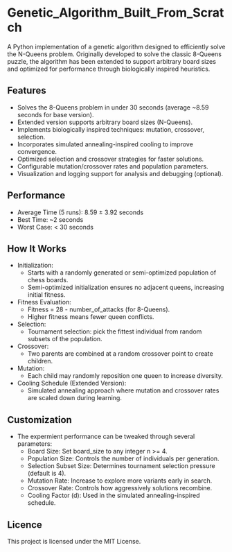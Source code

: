# Genetic_Algorithm_Built_From_Scratch
A Python implementation of a genetic algorithm designed to efficiently solve the N-Queens problem. Originally developed to solve the classic 8-Queens puzzle, the algorithm has been extended to support arbitrary board sizes and optimized for performance through biologically inspired heuristics.

## Features
- Solves the 8-Queens problem in under 30 seconds (average ~8.59 seconds for base version).
- Extended version supports arbitrary board sizes (N-Queens).
- Implements biologically inspired techniques: mutation, crossover, selection.
- Incorporates simulated annealing-inspired cooling to improve convergence.
- Optimized selection and crossover strategies for faster solutions.
- Configurable mutation/crossover rates and population parameters.
- Visualization and logging support for analysis and debugging (optional).

## Performance
- Average Time (5 runs): 8.59 ± 3.92 seconds
- Best Time: ~2 seconds
- Worst Case: < 30 seconds

## How It Works
- Initialization:
  - Starts with a randomly generated or semi-optimized population of chess boards.
  - Semi-optimized initialization ensures no adjacent queens, increasing initial fitness.
- Fitness Evaluation:
  - Fitness = 28 - number_of_attacks (for 8-Queens).
  - Higher fitness means fewer queen conflicts.
- Selection:
  - Tournament selection: pick the fittest individual from random subsets of the population.
- Crossover:
  - Two parents are combined at a random crossover point to create children.
- Mutation:
  - Each child may randomly reposition one queen to increase diversity.
- Cooling Schedule (Extended Version):
  - Simulated annealing approach where mutation and crossover rates are scaled down during learning.
 
## Customization
- The expermient performance can be tweaked through several parameters:
  - Board Size: Set board_size to any integer n >= 4.
  - Population Size: Controls the number of individuals per generation.
  - Selection Subset Size: Determines tournament selection pressure (default is 4).
  - Mutation Rate: Increase to explore more variants early in search.
  - Crossover Rate: Controls how aggressively solutions recombine.
  - Cooling Factor (d): Used in the simulated annealing-inspired schedule.
 
## Licence
This project is licensed under the MIT License.

